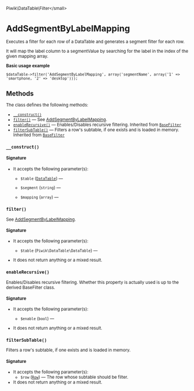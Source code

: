 <small>Piwik\DataTable\Filter\</small>

AddSegmentByLabelMapping
========================

Executes a filter for each row of a DataTable and generates a segment filter for each row.

It will map the label column to a segmentValue by searching for the label in the index of the given
mapping array.

**Basic usage example**

    $dataTable->filter('AddSegmentByLabelMapping', array('segmentName', array('1' => 'smartphone, '2' => 'desktop')));

Methods
-------

The class defines the following methods:

- [`__construct()`](#__construct)
- [`filter()`](#filter) &mdash; See [AddSegmentByLabelMapping](/api-reference/Piwik/DataTable/Filter/AddSegmentByLabelMapping).
- [`enableRecursive()`](#enablerecursive) &mdash; Enables/Disables recursive filtering. Inherited from [`BaseFilter`](../../../Piwik/DataTable/BaseFilter.md)
- [`filterSubTable()`](#filtersubtable) &mdash; Filters a row's subtable, if one exists and is loaded in memory. Inherited from [`BaseFilter`](../../../Piwik/DataTable/BaseFilter.md)

<a name="__construct" id="__construct"></a>
<a name="__construct" id="__construct"></a>
### `__construct()`

#### Signature

-  It accepts the following parameter(s):
    - `$table` ([`DataTable`](../../../Piwik/DataTable.md)) &mdash;
      
    - `$segment` (`string`) &mdash;
      
    - `$mapping` (`array`) &mdash;
      

<a name="filter" id="filter"></a>
<a name="filter" id="filter"></a>
### `filter()`

See [AddSegmentByLabelMapping](/api-reference/Piwik/DataTable/Filter/AddSegmentByLabelMapping).

#### Signature

-  It accepts the following parameter(s):
    - `$table` (`Piwik\DataTable\DataTable`) &mdash;
      
- It does not return anything or a mixed result.

<a name="enablerecursive" id="enablerecursive"></a>
<a name="enableRecursive" id="enableRecursive"></a>
### `enableRecursive()`

Enables/Disables recursive filtering. Whether this property is actually used
is up to the derived BaseFilter class.

#### Signature

-  It accepts the following parameter(s):
    - `$enable` (`bool`) &mdash;
      
- It does not return anything or a mixed result.

<a name="filtersubtable" id="filtersubtable"></a>
<a name="filterSubTable" id="filterSubTable"></a>
### `filterSubTable()`

Filters a row's subtable, if one exists and is loaded in memory.

#### Signature

-  It accepts the following parameter(s):
    - `$row` ([`Row`](../../../Piwik/DataTable/Row.md)) &mdash;
       The row whose subtable should be filter.
- It does not return anything or a mixed result.

